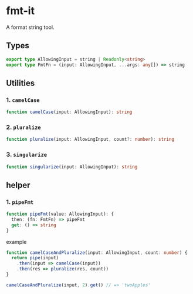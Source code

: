 # fmt-it

A format string tool.

## Types

```ts
export type AllowingInput = string | Readonly<string>
export type FmtFn = (input: AllowingInput, ...args: any[]) => string
```

## Utilities 

### 1. `camelCase`

```ts
function camelCase(input: AllowingInput): string
```

### 2. `pluralize`

```ts
function pluralize(input: AllowingInput, count?: number): string
```

### 3. `singularize`

```ts
function singularize(input: AllowingInput): string
```

## helper

### 1. `pipeFmt`

```ts
function pipeFmt(value: AllowingInput): {
  then: (fn: FmtFn) => pipeFmt
  get: () => string
}
```

example

```ts
function camelCaseAndPluralize(input: AllowingInput, count: number) {
  return pipe(input)
    .then(input => camelCase(input))
    .then(res => pluralize(res, count))
}

camelCaseAndPluralize(input, 2).get() // => 'twoApples'
```
